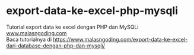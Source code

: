 # export-data-ke-excel-php-mysqli
Tutorial export data ke excel dengan PHP dan MySQLi www.malasngoding.com
<br/>
Baca tutorialnya di https://www.malasngoding.com/export-data-ke-excel-dari-database-dengan-php-dan-mysqli/
